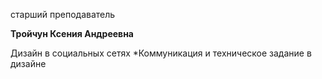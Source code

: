 старший преподаватель



**Тройчун Ксения Андреевна**

Дизайн в социальных сетях
	*Коммуникация и техническое задание в дизайне